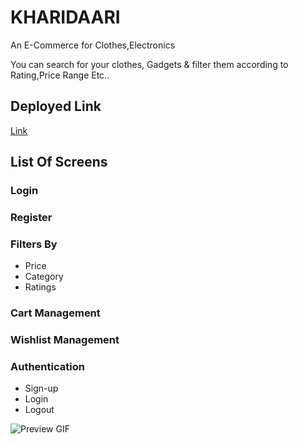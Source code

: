 # KHARIDAARI

An E-Commerce for Clothes,Electronics

You can search for your clothes, Gadgets & filter them according to Rating,Price Range Etc..

## Deployed Link

[Link](https://kharidaari.netlify.app/)

## List Of Screens

### Login

### Register

### Filters By

- Price
- Category
- Ratings

### Cart Management

### Wishlist Management

### Authentication

- Sign-up
- Login
- Logout

![Preview GIF](https://i.ibb.co/N2qtbyF/ezgif-1-4e7af9b9b1.gif)
